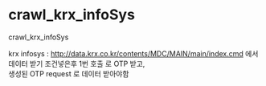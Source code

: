 # crawl_krx_infoSys
crawl_krx_infoSys

krx infosys  : http://data.krx.co.kr/contents/MDC/MAIN/main/index.cmd 
에서  데이터 받기 
조건넣은후 1번 호출 로  OTP 받고,  
생성된 OTP request 로  데이터 받아야함 
